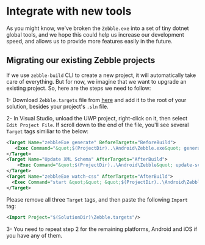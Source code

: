 # Integrate with new tools

As you might know, we've broken the `Zebble.exe` into a set of tiny dotnet global tools, and we hope this could help us increase our development speed, and allows us to provide more features easily in the future.

## Migrating our existing Zebble projects

If we use `zebble-build` CLI to create a new project, it will automatically take care of everything. But for now, we imagine that we want to upgrade an existing project. So, here are the steps we need to follow:

1- Download `Zebble.targets` file from [here](https://github.com/Geeksltd/Zebble.Template/blob/main/Template/Zebble.targets) and add it to the root of your solution, besides your project's `.sln` file.

2- In Visual Studio, unload the UWP project, right-click on it, then select `Edit Project File`. If scroll down to the end of the file, you'll see several `Target` tags similiar to the below:

```xml
<Target Name="zebbleExe generate" BeforeTargets="BeforeBuild">
   <Exec Command="&quot;$(ProjectDir)..\Android\Zebble.exe&quot; generate auto"/> 
</Target>
<Target Name="Update XML Schema" AfterTargets="AfterBuild">
    <Exec Command="&quot;$(ProjectDir)..\Android\Zebble&quot; update-schema auto" />
</Target>
<Target Name="zebbleExe watch-css" AfterTargets="AfterBuild">
  <Exec Command="start &quot;&quot; &quot;$(ProjectDir)..\Android\Zebble&quot; watch-css auto"/> 
</Target> 
```

Please remove all three `Target` tags, and then paste the following `Import` tag:

```xml
<Import Project="$(SolutionDir)\Zebble.targets"/>
```

3- You need to repeat step 2 for the remaining platforms, Android and iOS if you have any of them.
